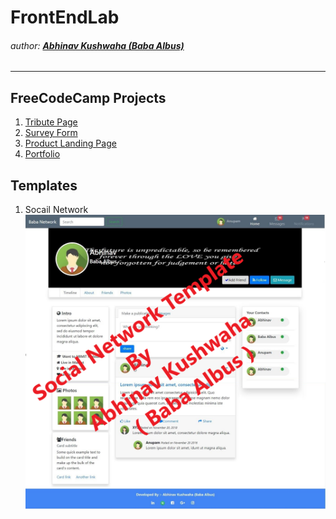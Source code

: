 # FrontEndLab
###### author: [**Abhinav Kushwaha (Baba Albus)**](http://babaalbus.com/ "http://babaalbus.com/")
---
## FreeCodeCamp Projects
1. [Tribute Page](https://abhi9935.github.io/FreeCodeCamp_TributePage/)
2. [Survey Form](https://abhi9935.github.io/FreeCodeCamp_SurveyForm/)
3. [Product Landing Page](https://abhi9935.github.io/FreeCodeCamp_ProductLandingPage/)
4. [Portfolio](https://abhi9935.github.io/FreeCodeCamp_PersonalPortfolioWebpage/)
## Templates
1. Socail Network
![](https://github.com/Abhi9935/FrontEndLab/blob/master/Social%20Network/babasnw1.png)
